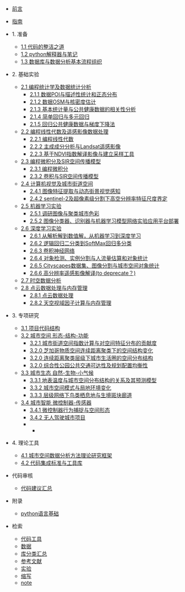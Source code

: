 * [前言](./markdown/0_1_前言.md)
* [指南](./markdown/0_2_指南.md)

* 1\. 准备
    * [1.1 代码的整洁之道](./markdown/1_1_代码的整洁之道.md)
    * [1.2 python解释器与笔记](./markdown/1_2_python解释器与笔记.md)
    * [1.3 数据库与数据分析基本流程组织](./markdown/1_3_数据库与数据分析基本流程组织.md)
* 2\. 基础实验
    * [2.1 编程统计学及数据统计分析](./markdown/.md)
        * [2.1.1 数据POI与描述性统计和正态分布](./markdown/2_1_1_数据POI与描述性统计和正态分布.md)
        * [2.1.2 数据OSM与核密度估计](./markdown/2_1_2_数据OSM与核密度估计.md)
        * [2.1.3 基本统计量与公共健康数据的相关性分析](./markdown/2_1_3_基本统计量与公共健康数据的相关性分析.md)
        * [2.1.4 简单回归与多元回归](./markdown/2_1_4_简单回归与多元回归.md)
        * [2.1.5 回归公共健康数据与梯度下降法](./markdown/2_1_5_回归公共健康数据与梯度下降法.md)
    * [2.2 编程线性代数及遥感影像数据处理](./markdown/.md)
        * [2.2.1 编程线性代数](./markdown/2_2_1_编程线性代数.md)
        * [2.2.2 主成成分分析与Landsat遥感影像](./markdown/2_2_2_主成成分分析与Landsat遥感影像.md)
        * [2.2.3 基于NDVI指数解译影像与建立采样工具](./markdown/2_2_3_基于NDVI指数解译影像与建立采样工具.md)
    * [2.3 编程微积分及SIR空间传播模型](./markdown/.md)
        * [2.3.1 编程微积分](./markdown/2_3_1_编程微积分.md)
        * [2.3.2 卷积与SIR空间传播模型](./markdown/2_3_2_卷积与SIR空间传播模型.md)
    * [2.4 计算机视觉及城市街道空间](./markdown/.md)
        * [2.4.1 图像特征提取与动态街景视觉感知](./markdown/2_4_1_图像特征提取与动态街景视觉感知.md)
        * [2.4.2 sentinel-2及超像素级分割下高空分辨率特征尺度界定](./markdown/2_4_2_sentinel-2及超像素级分割下高空分辨率特征尺度界定.md)
    * [2.5 机器学习实验](./markdown/.md)
        * [2.5.1 调研图像与聚类城市色彩](./markdown/2_5_1_调研图像与聚类城市色彩.md)
        * [2.5.2 图像分类器、识别器与机器学习模型网络实验应用平台部署](./markdown/2_5_2_图像分类器_识别器与机器学习模型网络实验应用平台部署.md)
    * [2.6 深度学习实验](./markdown/.md)
        * [2.6.1 从解析解到数值解，从机器学习到深度学习](./markdown/2_6_1_从解析解到数值解_从机器学习到深度学习.md)
        * [2.6.2 逻辑回归二分类到SoftMax回归多分类](./markdown/2_6_2_逻辑回归二分类到SoftMax回归多分类.md)
        * [2.6.3 卷积神经网络](./markdown/2_6_3_卷积神经网络.md)
        * [2.6.4 对象检测、实例分割与人流量估算和对象统计](./markdown/2_6_4_对象检测_实例分割与人流量估算和对象统计.md)
        * [2.6.5 Cityscapes数据集、图像分割与城市空间对象统计](./markdown/2_6_5_Cityscapes数据集_图像分割与城市空间对象统计.md)
        * [2.6.6 高分辨率遥感影像解译(to deprecate？)](./markdown/2_6_6_高分辨率遥感影像解译.md)
    * [2.7 时空数据分析](./markdown/.md)    
    * [2.8 点云数据处理与内存管理](./markdown/.md)
        * [2.8.1 点云数据处理](./markdown/2_8_1_点云数据处理.md)
        * [2.8.2 天空视域因子计算与内存管理](./markdown/2_8_2_天空视域因子计算与内存管理.md)
* 3\. 专项研究
    * [3.1 项目代码结构]()
    * [3.2 城市空间 形态-结构-功能](./markdown/.md)
        * [3.2.1 城市街道空间指数计算与对空间特征分布的贡献度](./markdown/3_2_1_城市街道空间指数计算与对空间特征分布的贡献度.md)
        * [3.2.0 芝加哥物质空间连续距离聚类下的空间结构变化](./markdown/.md)
        * [3.2.0 连续距离聚类层级下城市生活圈的空间分布结构](./markdown/.md)
        * [3.2.0 综合性公园公共交通可达性及规划配置均衡性](./markdown/.md)        
    * [3.3 城市生态 自然-生物-小气候](./markdown/.md)    
        * [3.3.1 地表温度与城市空间分布结构的关系及其预测模型](./markdown/.md)
        * [3.3.2 城市空间模式与局地环境变化](./markdown/3_3_2_城市空间模式与局地环境变化.md)
        * [3.3.3 层级网络下鸟类栖息地与生境斑块廊道](./markdown/.md)
    * [3.4 城市智能 微控制器-传感器](./markdown/.md)
        * [3.4.1 微控制器行为捕捉与空间形态](./markdown/3_4_1_微控制器行为捕捉与空间形态.md)
        * [3.4.2 无人驾驶城市项目](./markdown/.md)
        * +
* 4\. 理论工具
    * [4.1 城市空间数据分析方法理论研究框架]()
    * [4.2 代码集成标准与工具库]()
* 代码审核
    * [代码建议汇总](./markdown/代码建议汇总.md)
* 附录
    * [python语言基础](./markdown/preface.md)
* 检索
    * [代码工具](./markdown/codeToolIdx.md)
    * [数据](./markdown/dataIdx.md)
    * [库分类汇总](./markdown/libraryClassiSummary.md)
    * [参考文献](./markdown/reference.md)
    * [实验](./markdown/experimentIdx.md)
    * [缩写](./markdown/abbreviation.md)
    * [note](./markdown/note.md)



